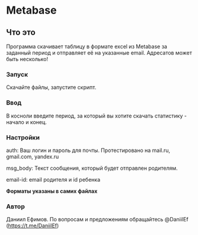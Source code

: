 # Metabase
## Что это
Программа скачивает таблицу в формате excel из Metabase за заданный период и отправляет её на указанные email.
Адресатов может быть несколько!
### Запуск
Скачайте файлы, запустите скрипт.
### Ввод
В косноли введите период, за который вы хотите скачать статистику - начало и конец.
### Настройки
auth: Ваш логин и пароль для почты. Протестировано на mail.ru, gmail.com, yandex.ru

msg_body: Текст сообщения, который будет отправлен родителям.

email-id: email родителя и id ребенка

**Форматы указаны в самих файлах**

### Автор
Даниил Ефимов. По вопросам и предложениям обращайтесь @DaniilEf (https://t.me/DaniilEf)